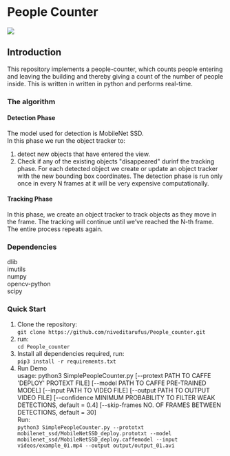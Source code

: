 # People Counter  
![](intro/demo.gif)

## Introduction  
This repository implements a people-counter, which counts people entering and leaving the building and thereby giving a count of the number of people inside. This is written in written in python and performs real-time.

### The algorithm  
#### Detection Phase  
The model used for detection is MobileNet SSD.  
In this phase we run the object tracker to:  
1. detect new objects that have entered the view.  
2. Check if any of the existing objects "disappeared" durinf the tracking phase.
For each detected object we create or update an object tracker with the new bounding box coordinates. The detection phase is run only once in every N frames at it will be very expensive computationally.  

#### Tracking Phase
In this phase, we create an object tracker to track objects as they move in the frame. The tracking will continue until we’ve reached the N-th frame.  
The entire process repeats again.

### Dependencies  
dlib  
imutils  
numpy  
opencv-python  
scipy  

### Quick Start

1. Clone the repository:  
`git clone https://github.com/niveditarufus/People_counter.git`  
2. run:  
`cd People_counter`
3. Install all dependencies required, run:  
`pip3 install -r requirements.txt`  
3. Run Demo      
usage: python3 SimplePeopleCounter.py 
				[--protext PATH TO CAFFE 'DEPLOY' PROTEXT FILE]
				[--model PATH TO CAFFE PRE-TRAINED MODEL]
				[--input PATH TO VIDEO FILE]
				[--output PATH TO OUTPUT VIDEO FILE]
				[--confidence MINIMUM PROBABILITY TO FILTER WEAK DETECTIONS, default = 0.4]
				[--skip-frames NO. OF FRAMES BETWEEN DETECTIONS, default = 30]  
Run:  
`python3 SimplePeopleCounter.py --prototxt mobilenet_ssd/MobileNetSSD_deploy.prototxt --model mobilenet_ssd/MobileNetSSD_deploy.caffemodel --input videos/example_01.mp4 --output output/output_01.avi`




